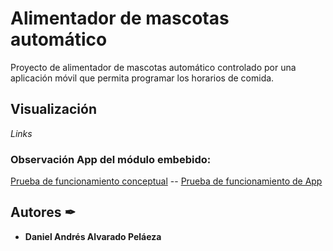 # Alimentador de mascotas automático
Proyecto de alimentador de mascotas automático controlado por una aplicación móvil que permita programar los horarios de comida.

## Visualización 

_Links_

### Observación App del módulo embebido:
[Prueba de funcionamiento conceptual](https://youtu.be/JgPdPBcRTjw) --
[Prueba de funcionamiento de App](https://youtu.be/xK9o9PrH0lI)

## Autores ✒

* **Daniel Andrés Alvarado Peláeza** 


